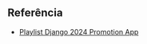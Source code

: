 
## Referência

 - [Playlist Django 2024 Promotion App](https://www.youtube.com/watch?v=m5UkXLPnNEk&list=PLqVx_q-HCNZcKyImINj2dC_uPW5V4Fj43)

